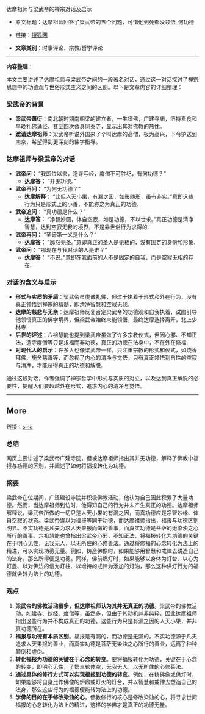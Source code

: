 达摩祖师与梁武帝的禅宗对话及启示
  - 原文标题：达摩祖师回答了梁武帝的五个问题，可惜他到死都没领悟_何功德  
  - 链接：[搜狐网](https://www.sohu.com/a/259493851_806558)  

- **文章类别**：时事评论、宗教/哲学评论

---
**内容整理**：

本文主要讲述了达摩祖师与梁武帝之间的一段著名对话，通过这一对话探讨了禅宗思想中的功德观与世俗形式主义之间的区别。以下是文章内容的详细整理：

### 梁武帝的背景
- **梁武帝萧衍**：南北朝时期南朝梁的建立者，一生嗜佛，广建寺庙，坚持素食和早晚礼佛诵经，甚至四次舍身同泰寺，显示出其对佛教的热忱。
- **邀请达摩祖师**：梁武帝听说外国来了个叫达摩的高僧，极为高兴，下令护送到南京，希望得到更深刻的佛学指导。

### 达摩祖师与梁武帝的对话
- **武帝问：** “我即位以来，造寺写经，度僧不可胜纪，有何功德？”  
  - **达摩答：** “并无功德。”  
- **武帝再问：** “为何无功德？”  
  - **达摩解释：** “此但人天小果，有漏之因，如影随形，虽有非实。”意即这些行为只是形式上的小善，不能称之为真正的功德.
- **武帝追问：** “真功德是什么？”  
  - **达摩答：** “净智妙圆，体自空寂，如是功德，不以世求。”真正功德是清净智慧，达到空寂无我的境界，不是靠世俗行为求得的.
- **武帝再问：** “圣谛第一义是什么？”  
  - **达摩答：** “廓然无圣。”意即真正的圣人是无相的，没有固定的身份和形象.
- **武帝问：** “那现在与我对话的人是谁？”  
  - **达摩答：** “不识。”意即在我面前的人不是固定的自我，而是空寂无相的存在.

### 对话的含义与启示
- **形式与实质的矛盾**：梁武帝虽虔诚礼佛，但过于执着于形式和外在行为，没有真正领悟到禅宗的精髓，即清净智慧和空寂无我.
- **达摩的慈悲与无奈**：达摩祖师反复否定梁武帝的功德观和自我执着，试图引导他领悟真正的佛学境界，但梁武帝始终未能领悟，最终达摩选择离开，北上少林寺.
- **后世的评述**：六祖慧能也提到梁武帝虽做了许多宗教仪式，但因心邪、不知正法，造寺度僧等只是求福而非功德，真正的功德在法身中，不在外在修福.
- **对现代人的启示**：许多人也像梁武帝一样，只注重宗教的形式和仪式，如烧香拜佛、施舍慈善等，而忽视了内心的清净与觉悟。只有真正领悟到自性的空寂与清净，才能获得真正的功德和解脱.

通过这段对话，作者强调了禅宗哲学中形式与实质的对立，以及达到真正解脱的必要性，提醒人们要超越外在形式，追求内心的清净与觉悟。


---
## More

链接：[sina](https://k.sina.cn/article_7196093457_1acebac1100100k48a.html)

### 总结

网页主要讲述了梁武帝广建寺院，但被达摩祖师指出其并无功德，解释了佛教中福报与功德的区别，并阐述了如何将福报转化为功德。

### 摘要

梁武帝在位期间，广泛建设寺院并积极佛教活动，他认为自己因此积累了大量功德。然而，当达摩祖师到访时，他得知自己的行为并未产生真正的功德。达摩祖师解释说，梁武帝所做的一切只是人天小果的有漏之因，而真功德应是净智妙缘、体自空寂的状态。梁武帝误以为福报等同于功德，而达摩祖师指出，福报与功德区别明显。不实功德是凡夫为求人天果报而做的善事，而真实功德是菩萨的无染浊之心所行的善事。六祖慧能也曾指出梁武帝心邪，不知正法，将福报转化为功德的关键在于明心见性，无我无人，以无所住的心修善法。通过将修福的心念转化为法上的精进，可以实现功德无量。例如，铸造佛像时，如果能够用智慧和戒律去硑造自己的法身，那么所得便是功德。同样，佛前燃灯时，如果能够以身体为灯台、以心为灯盏、以对佛法的信为灯柱、以增持的戒律为添加的灯油，那么这种供灯行为的福德就会转为法上的功德。

### 观点

1. **梁武帝的佛教活动虽多，但达摩祖师认为其并无真正的功德**。梁武帝的佛教活动，如建寺、抄经、度僧等，虽然多，但由于其动机并非纯粹，因此达摩祖师指出这些行为并不构成真正的功德。这些行为只是有漏之因的人天小果，并非真功德所在。
2. **福报与功德有本质区别**。福报是有漏的，而功德是无漏的。不实功德源于凡夫追求人天果报的善业，而真实功德是菩萨无染浊之心所行的善业，远离了种种颠倒和虚伪。
3. **转化福报为功德的关键在于心念的转变**。要将福报转化为功德，关键在于心念的转变，即明心见性，了悟三轮体空，无我无人，以无所住的心修善法。
4. **通过具体的修行方式可以实现福报到功德的转变**。例如，在铸佛像或供灯时，如果能够将自身比作佛像的炉鼎或灯火的灯台，并以智慧和戒律去塑造自己的法身，那么这些行为的福德便能转为法上的功德。
5. **学佛的目的在于修改染浊的心**。佛教修行的核心是修改染浊的心，将寻求世间福报的心念转化为法上的精进，这样的学佛才是真正的功德无量。